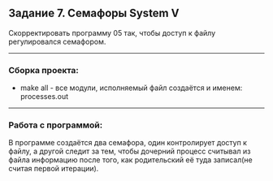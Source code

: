 ## Задание 7. Семафоры System V


Скорректировать программу 05 так, чтобы доступ к файлу
регулировался семафором.

---

### Сборка проекта:

- make all - все модули, исполняемый файл создаётся и именем: processes.out

---

### Работа с программой:
В программе создаётся два семафора, один контролирует доступ к файлу, а другой следит за тем, чтобы дочерний процесс считывал из файла информацию после того, как родительский её туда записал(не считая первой итерации).


